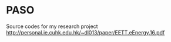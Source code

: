 # PASO
Source codes for my research project http://personal.ie.cuhk.edu.hk/~dl013/paper/EETT.eEnergy.16.pdf
